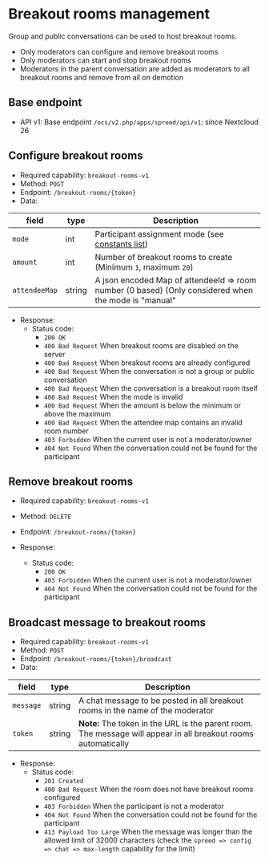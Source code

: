 # Breakout rooms management

Group and public conversations can be used to host breakout rooms.

* Only moderators can configure and remove breakout rooms
* Only moderators can start and stop breakout rooms
* Moderators in the parent conversation are added as moderators to all breakout rooms and remove from all on demotion

## Base endpoint

* API v1: Base endpoint `/ocs/v2.php/apps/spreed/api/v1`: since Nextcloud 26

## Configure breakout rooms

* Required capability: `breakout-rooms-v1`
* Method: `POST`
* Endpoint: `/breakout-rooms/{token}`
* Data:

| field         | type   | Description                                                                                          |
|---------------|--------|------------------------------------------------------------------------------------------------------|
| `mode`        | int    | Participant assignment mode (see [constants list](constants.md#breakout-room-modes))                 |
| `amount`      | int    | Number of breakout rooms to create (Minimum `1`, maximum `20`)                                       |
| `attendeeMap` | string | A json encoded Map of attendeeId => room number (0 based) (Only considered when the mode is "manual" |

* Response:
    - Status code:
        + `200 OK`
        + `400 Bad Request` When breakout rooms are disabled on the server
        + `400 Bad Request` When breakout rooms are already configured
        + `400 Bad Request` When the conversation is not a group or public conversation
        + `400 Bad Request` When the conversation is a breakout room itself
        + `400 Bad Request` When the mode is invalid
        + `400 Bad Request` When the amount is below the minimum or above the maximum
        + `400 Bad Request` When the attendee map contains an invalid room number
        + `403 Forbidden` When the current user is not a moderator/owner
        + `404 Not Found` When the conversation could not be found for the participant

## Remove breakout rooms

* Required capability: `breakout-rooms-v1`
* Method: `DELETE`
* Endpoint: `/breakout-rooms/{token}`

* Response:
    - Status code:
        + `200 OK`
        + `403 Forbidden` When the current user is not a moderator/owner
        + `404 Not Found` When the conversation could not be found for the participant

## Broadcast message to breakout rooms

* Required capability: `breakout-rooms-v1`
* Method: `POST`
* Endpoint: `/breakout-rooms/{token}/broadcast`
* Data:

| field     | type   | Description                                                                                                    |
|-----------|--------|----------------------------------------------------------------------------------------------------------------|
| `message` | string | A chat message to be posted in all breakout rooms in the name of the moderator                                 |
| `token`   | string | **Note:** The token in the URL is the parent room. The message will appear in all breakout rooms automatically |

* Response:
	- Status code:
		+ `201 Created`
		+ `400 Bad Request` When the room does not have breakout rooms configured
		+ `403 Forbidden` When the participant is not a moderator
		+ `404 Not Found` When the conversation could not be found for the participant
		+ `413 Payload Too Large` When the message was longer than the allowed limit of 32000 characters (check the `spreed => config => chat => max-length` capability for the limit)

